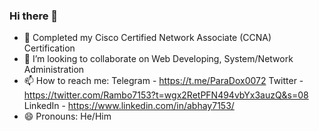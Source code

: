 ### Hi there 👋
- 🌱 Completed my Cisco Certified Network Associate (CCNA) Certification
- 👯 I’m looking to collaborate on Web Developing, System/Network Administration
- 📫 How to reach me: Telegram - https://t.me/ParaDox0072
                       Twitter - https://twitter.com/Rambo7153?t=wgx2RetPFN494vbYx3auzQ&s=08
                       LinkedIn - https://www.linkedin.com/in/abhay7153/
- 😄 Pronouns: He/Him




<!--

- 🌱 I’m currently learning ---
- 👯 I’m looking to collaborate on ----
- 📫 How to reach me: Telegram ----
- 😄 Pronouns: ---

-->

